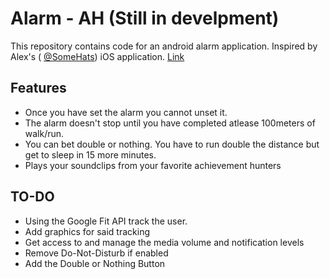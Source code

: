 # Alarm - AH (__Still in develpment__)

This repository contains code for an android alarm application. Inspired by Alex's ( [@SomeHats](https://twitter.com/SomeHats/)) iOS application. [Link](https://twitter.com/SomeHats/status/1093908267804303361)
## Features 
- Once you have set the alarm you cannot unset it. 
- The alarm doesn't stop until you have completed atlease 100meters of walk/run. 
- You can bet double or nothing. You have to run double the distance but get to sleep in 15 more minutes. 
- Plays your soundclips from your favorite achievement hunters 

## TO-DO 
- Using the Google Fit API track the user. 
- Add graphics for said tracking 
- Get access to and manage the media volume and notification levels 
- Remove Do-Not-Disturb if enabled 
- Add the Double or Nothing Button 
